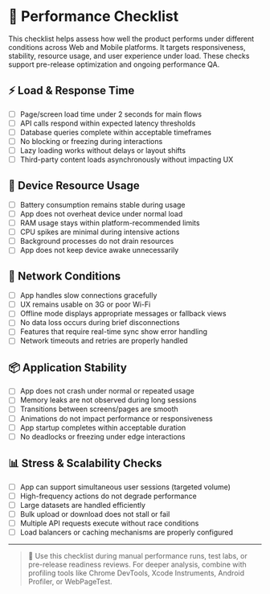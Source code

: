 # 🚀 Performance Checklist

This checklist helps assess how well the product performs under different conditions across Web and Mobile platforms. It targets responsiveness, stability, resource usage, and user experience under load. These checks support pre-release optimization and ongoing performance QA.

## ⚡ Load & Response Time

- [ ] Page/screen load time under 2 seconds for main flows  
- [ ] API calls respond within expected latency thresholds  
- [ ] Database queries complete within acceptable timeframes  
- [ ] No blocking or freezing during interactions  
- [ ] Lazy loading works without delays or layout shifts  
- [ ] Third-party content loads asynchronously without impacting UX

## 📱 Device Resource Usage

- [ ] Battery consumption remains stable during usage  
- [ ] App does not overheat device under normal load  
- [ ] RAM usage stays within platform-recommended limits  
- [ ] CPU spikes are minimal during intensive actions  
- [ ] Background processes do not drain resources  
- [ ] App does not keep device awake unnecessarily

## 📡 Network Conditions

- [ ] App handles slow connections gracefully  
- [ ] UX remains usable on 3G or poor Wi-Fi  
- [ ] Offline mode displays appropriate messages or fallback views  
- [ ] No data loss occurs during brief disconnections  
- [ ] Features that require real-time sync show error handling  
- [ ] Network timeouts and retries are properly handled

## 📦 Application Stability

- [ ] App does not crash under normal or repeated usage  
- [ ] Memory leaks are not observed during long sessions  
- [ ] Transitions between screens/pages are smooth  
- [ ] Animations do not impact performance or responsiveness  
- [ ] App startup completes within acceptable duration  
- [ ] No deadlocks or freezing under edge interactions

## 📊 Stress & Scalability Checks

- [ ] App can support simultaneous user sessions (targeted volume)  
- [ ] High-frequency actions do not degrade performance  
- [ ] Large datasets are handled efficiently  
- [ ] Bulk upload or download does not stall or fail  
- [ ] Multiple API requests execute without race conditions  
- [ ] Load balancers or caching mechanisms are properly configured

---

> 🧠 Use this checklist during manual performance runs, test labs, or pre-release readiness reviews. For deeper analysis, combine with profiling tools like Chrome DevTools, Xcode Instruments, Android Profiler, or WebPageTest.
